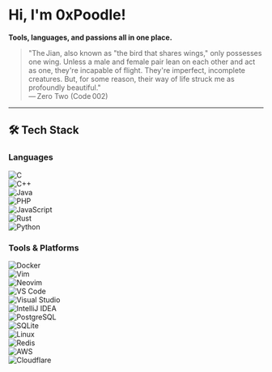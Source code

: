 # Hi, I'm **0xPoodle**!

**Tools, languages, and passions all in one place.**

> "The Jian, also known as "the bird that shares wings," only possesses one wing. Unless a male and female pair lean on each other and act as one, they're incapable of flight. They're imperfect, incomplete creatures. But, for some reason, their way of life struck me as profoundly beautiful."  
> — Zero Two (Code 002)

---

## 🛠️ Tech Stack

### Languages  
![C](https://img.shields.io/badge/-C-00599C?logo=c&logoColor=white)  
![C++](https://img.shields.io/badge/-C%2B%2B-00599C?logo=c%2B%2B&logoColor=white)  
![Java](https://img.shields.io/badge/-Java-007396?logo=java&logoColor=white)  
![PHP](https://img.shields.io/badge/-PHP-777BB4?logo=php&logoColor=white)  
![JavaScript](https://img.shields.io/badge/-JavaScript-F7DF1E?logo=javascript&logoColor=black)  
![Rust](https://img.shields.io/badge/-Rust-000000?logo=rust&logoColor=white)  
![Python](https://img.shields.io/badge/-Python-3776AB?logo=python&logoColor=white)  

### Tools & Platforms  
![Docker](https://img.shields.io/badge/-Docker-2496ED?logo=docker&logoColor=white)  
![Vim](https://img.shields.io/badge/-Vim-019733?logo=vim&logoColor=white)  
![Neovim](https://img.shields.io/badge/-Neovim-57A143?logo=neovim&logoColor=white)  
![VS Code](https://img.shields.io/badge/-VS%20Code-007ACC?logo=visual-studio-code&logoColor=white)  
![Visual Studio](https://img.shields.io/badge/-Visual%20Studio-5C2D91?logo=visual-studio&logoColor=white)  
![IntelliJ IDEA](https://img.shields.io/badge/-IntelliJ%20IDEA-000000?logo=intellij-idea&logoColor=white)  
![PostgreSQL](https://img.shields.io/badge/-PostgreSQL-336791?logo=postgresql&logoColor=white)  
![SQLite](https://img.shields.io/badge/-SQLite-003B57?logo=sqlite&logoColor=white)  
![Linux](https://img.shields.io/badge/-Linux-FCC624?logo=linux&logoColor=black)  
![Redis](https://img.shields.io/badge/-Redis-DC382D?logo=redis&logoColor=white)  
![AWS](https://img.shields.io/badge/-AWS-232F3E?logo=amazon-aws&logoColor=white)  
![Cloudflare](https://img.shields.io/badge/-Cloudflare-F38020?logo=cloudflare&logoColor=white)
